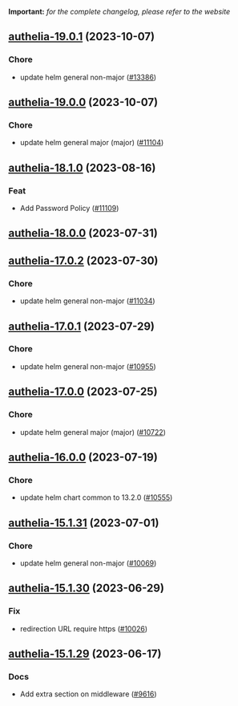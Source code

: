 **Important:**
*for the complete changelog, please refer to the website*




## [authelia-19.0.1](https://github.com/succelle/charts/compare/authelia-19.0.0...authelia-19.0.1) (2023-10-07)

### Chore

- update helm general non-major ([#13386](https://github.com/succelle/charts/issues/13386))
  
  


## [authelia-19.0.0](https://github.com/succelle/charts/compare/authelia-18.1.0...authelia-19.0.0) (2023-10-07)

### Chore

- update helm general major (major) ([#11104](https://github.com/succelle/charts/issues/11104))
  
  


## [authelia-18.1.0](https://github.com/succelle/charts/compare/authelia-18.0.0...authelia-18.1.0) (2023-08-16)

### Feat

- Add Password Policy ([#11109](https://github.com/succelle/charts/issues/11109))
  
  



## [authelia-18.0.0](https://github.com/succelle/charts/compare/authelia-17.0.2...authelia-18.0.0) (2023-07-31)




## [authelia-17.0.2](https://github.com/succelle/charts/compare/authelia-17.0.1...authelia-17.0.2) (2023-07-30)

### Chore

- update helm general non-major ([#11034](https://github.com/succelle/charts/issues/11034))
  
  


## [authelia-17.0.1](https://github.com/succelle/charts/compare/authelia-17.0.0...authelia-17.0.1) (2023-07-29)

### Chore

- update helm general non-major ([#10955](https://github.com/succelle/charts/issues/10955))
  
  


## [authelia-17.0.0](https://github.com/succelle/charts/compare/authelia-16.0.0...authelia-17.0.0) (2023-07-25)

### Chore

- update helm general major (major) ([#10722](https://github.com/succelle/charts/issues/10722))
  
  


## [authelia-16.0.0](https://github.com/succelle/charts/compare/authelia-15.1.31...authelia-16.0.0) (2023-07-19)

### Chore

- update helm chart common to 13.2.0 ([#10555](https://github.com/succelle/charts/issues/10555))
  
  


## [authelia-15.1.31](https://github.com/succelle/charts/compare/authelia-15.1.30...authelia-15.1.31) (2023-07-01)

### Chore

- update helm general non-major ([#10069](https://github.com/succelle/charts/issues/10069))
  
  


## [authelia-15.1.30](https://github.com/succelle/charts/compare/authelia-15.1.29...authelia-15.1.30) (2023-06-29)

### Fix

- redirection URL require https ([#10026](https://github.com/succelle/charts/issues/10026))
  
  


## [authelia-15.1.29](https://github.com/succelle/charts/compare/authelia-15.1.28...authelia-15.1.29) (2023-06-17)

### Docs

- Add extra section on middleware ([#9616](https://github.com/succelle/charts/issues/9616))
  
